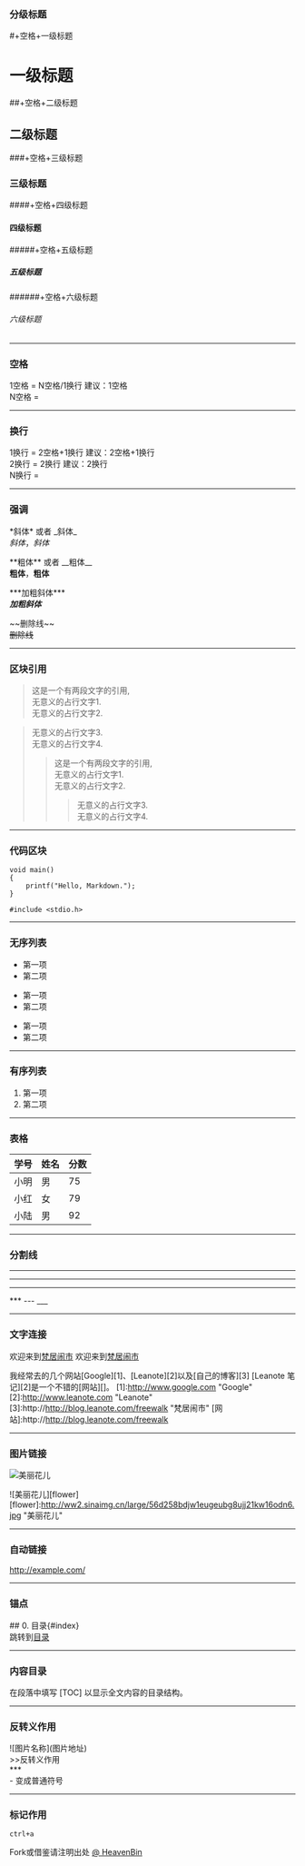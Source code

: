 

### 分级标题
\#+空格+一级标题  
# 一级标题  
\##+空格+二级标题  
## 二级标题  
\###+空格+三级标题  
### 三级标题  
\####+空格+四级标题  
#### 四级标题  
\#####+空格+五级标题  
##### 五级标题  
\######+空格+六级标题  
###### 六级标题  

---
### 空格  
1空格 = N空格/1换行 建议：1空格  
N空格 =

---
### 换行  
1换行 = 2空格+1换行 建议：2空格+1换行  
2换行 = 2换行 建议：2换行  
N换行 =

---
### 强调  
\*斜体* 或者 \_斜体_  
*斜体*，_斜体_  

\*\*粗体** 或者 \_\_粗体__  
**粗体**，__粗体__  

\*\*\*加粗斜体***  
***加粗斜体***  

\~\~删除线~~  
~~删除线~~

---
### 区块引用
> 这是一个有两段文字的引用,  
无意义的占行文字1.  
无意义的占行文字2.  

> 无意义的占行文字3.  
无意义的占行文字4.
>>这是一个有两段文字的引用,  
无意义的占行文字1.  
无意义的占行文字2. 
>>> 无意义的占行文字3.  
无意义的占行文字4.

---
### 代码区块
	void main()
	{
		printf("Hello, Markdown.");
	}

	#include <stdio.h>

---
### 无序列表
- 第一项  
- 第二项
+ 第一项
+ 第二项
* 第一项
* 第二项

---
### 有序列表
1. 第一项  
2. 第二项

---
### 表格
学号|姓名|分数
-|-|-
小明|男|75
小红|女|79
小陆|男|92

---
### 分割线
***
---
___
\*** --- ___

---
### 文字连接
欢迎来到[梵居闹市](http://blog.leanote.com/freewalk)
欢迎来到[梵居闹市](http://blog.leanote.com/freewalk "梵居闹市")

我经常去的几个网站[Google][1]、[Leanote][2]以及[自己的博客][3]
[Leanote 笔记][2]是一个不错的[网站][]。
[1]:http://www.google.com "Google"
[2]:http://www.leanote.com "Leanote"
[3]:http://http://blog.leanote.com/freewalk "梵居闹市"
[网站]:http://http://blog.leanote.com/freewalk

---
### 图片链接
![美丽花儿](http://ww2.sinaimg.cn/large/56d258bdjw1eugeubg8ujj21kw16odn6.jpg "美丽花儿")

![美丽花儿][flower]
[flower]:http://ww2.sinaimg.cn/large/56d258bdjw1eugeubg8ujj21kw16odn6.jpg  "美丽花儿"

---
### 自动链接
<http://example.com/>

---
### 锚点
\## 0. 目录{#index}  
跳转到[目录](#index)

---
### 内容目录
在段落中填写 [TOC] 以显示全文内容的目录结构。

---
### 反转义作用  
\!\[图片名称]\(图片地址)  
\>>反转义作用  
\***  
\- 变成普通符号  

---
### 标记作用 
`ctrl+a`

Fork或借鉴请注明出处 [@ HeavenBin](https://github.com/HeavenBin/MarkdownCourse)